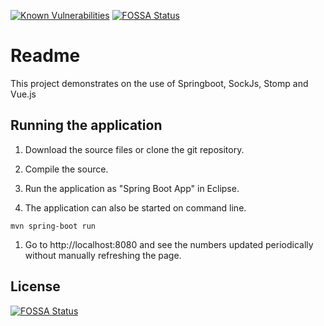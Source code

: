 [![Known Vulnerabilities](https://snyk.io/test/github/ocinpp/springboot-sockjs-stomp-vue-sample/badge.svg?targetFile=pom.xml)](https://snyk.io/test/github/ocinpp/springboot-sockjs-stomp-vue-sample?targetFile=pom.xml)[![FOSSA Status](https://app.fossa.io/api/projects/git%2Bgithub.com%2Focinpp%2Fspringboot-sockjs-stomp-vue-sample.svg?type=shield)](https://app.fossa.io/projects/git%2Bgithub.com%2Focinpp%2Fspringboot-sockjs-stomp-vue-sample?ref=badge_shield)


# Readme

This project demonstrates on the use of Springboot, SockJs, Stomp and Vue.js 

## Running the application

1. Download the source files or clone the git repository.

1. Compile the source.

1. Run the application as "Spring Boot App" in Eclipse.

1. The application can also be started on command line.

```console
mvn spring-boot run
```

1. Go to http://localhost:8080 and see the numbers updated periodically without manually refreshing the page.


## License
[![FOSSA Status](https://app.fossa.io/api/projects/git%2Bgithub.com%2Focinpp%2Fspringboot-sockjs-stomp-vue-sample.svg?type=large)](https://app.fossa.io/projects/git%2Bgithub.com%2Focinpp%2Fspringboot-sockjs-stomp-vue-sample?ref=badge_large)